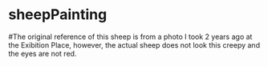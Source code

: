 # sheepPainting

#The original reference of this sheep is from a photo I took 2 years ago at the Exibition Place, however, the actual sheep does not look this creepy and the eyes are not red.  
